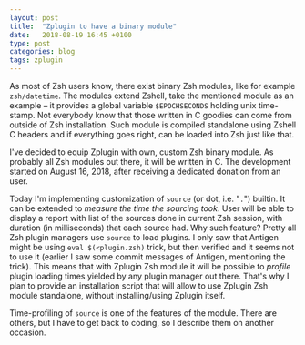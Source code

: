 ```yaml
---
layout: post
title:  "Zplugin to have a binary module"
date:   2018-08-19 16:45 +0100
type: post
categories: blog
tags: zplugin
---
```


As most of Zsh users know, there exist binary Zsh modules, like for example `zsh/datetime`.
The modules extend Zshell, take the mentioned module as an example – it provides a global
variable `$EPOCHSECONDS` holding unix time-stamp.<!-- more --> Not everybody know that those written in
C goodies can come from outside of Zsh installation. Such module is compiled standalone
using Zshell C headers and if everything goes right, can be loaded into Zsh just like that.

I've decided to equip Zplugin with own, custom Zsh binary module. As probably all Zsh modules
out there, it will be written in C. The development started on August 16, 2018, after receiving
a dedicated donation from an user.

Today I'm implementing customization of `source` (or dot, i.e. "`.`") builtin. It can be extended
to *measure the time the sourcing took*. User will be able to display a report with list of the
sources done in current Zsh session, with duration (in milliseconds) that each source had. Why
such feature? Pretty all Zsh plugin managers use `source` to load plugins. I only saw that
Antigen might be using `eval $(<plugin.zsh)` trick, but then verified and it seems not to use it
(earlier I saw some commit messages of Antigen, mentioning the trick). This means that with
Zplugin Zsh module it will be possible to *profile* plugin loading times yielded by any plugin
manager out there. That's why I plan to provide an installation script that will allow to use
Zplugin Zsh module standalone, without installing/using Zplugin itself.

Time-profiling of `source` is one of the features of the module. There are others, but I have
to get back to coding, so I describe them on another occasion.
